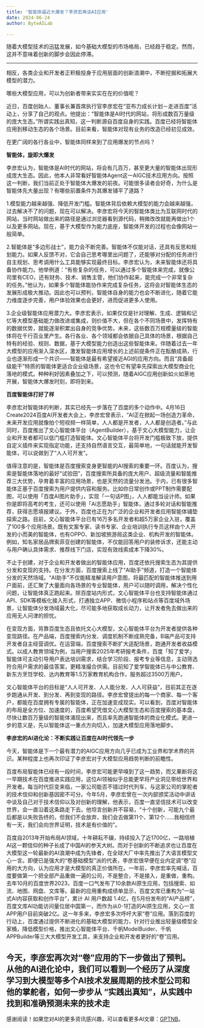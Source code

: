 ```yaml
---
title: '智能体逼近大爆发？李彦宏再谈AI应用'
date: 2024-06-24
author: ByteAILab

---
```


随着大模型技术的迅猛发展，如今基础大模型的市场格局，已经趋于稳定。然而，这并不意味着创新的脚步会因此停滞。

---
相反，各类企业和开发者正积极投身于应用层面的创新浪潮中，不断挖掘和拓展大模型的潜力。

哪些大模型应用，可以为创新者带来实实在在的价值呢？

近日，百度创始人、董事长兼首席执行官李彦宏在“亚布力成长计划－走进百度”活动上，分享了自己的观点。他提出：“智能体是AI时代的网站，将形成数百万量级的庞大生态。”所谓实践出真知，这一判断源自百度自身的实践。百度已经将智能体应用到移动生态的各个场景。目前来看，智能体对现有业务的改造已经初见成效。

在更广阔的各行各业中，智能体同样来到了应用爆发的节点吗？

**智能体，旋即大爆发**

李彦宏认为，智能体是AI时代的网站，将会有几百万，甚至更大量的智能体出现形成庞大生态。因此，他本人非常看好智能体Agent这一AIGC技术应用方向。按照这一判断，我们当前正处于智能体大爆发的前夜。可能很多读者会好奇，为什么是智能体先大量出现？有哪些前置条件为其爆发铺平了道路？

1.模型能力越来越强、降低开发门槛。智能体背后依赖大模型的能力会越来越强，过去解决不了的问题，现在可以解决。李彦宏将今天的智能体类比为互联网时代的网站，当时网站做出来的路径是通过浏览器看到源代码，稍微改改就能再做出1个以及更多网站。现在，基于大模型作为能力底座，智能体开发的过程也会像网站一般简单。

2.智能体是“多边形战士”，能力会不断完善。智能体不仅能对话，还具有反思和规划能力。如果人反馈不对，它会自己思考哪里出问题了，还能够对分配的任务进行自主规划、思考调用什么工具能够实现最终目标。李彦宏认为，未来智能体还将具备协作能力。他举例道：“有些复杂的任务，可以通过多个智能体来完成，就像公司里有CEO，还有财务、技术、销售主管，他们协作起来，能完成一个非常复杂的任务。”他认为，如果多个智能体能协作来完成复杂任务，这将会对智能体生态的发展形成极大推动。因此也可以预判，智能体自身的能力也会不断进化，随着它能力维度逐步完善，用户体验效果也会更好，进而促进更多人使用。

3.企业级智能体应用潜力大。李彦宏表示，如果仅仅是针对理解、生成、逻辑和记忆等大模型基础能力做改进或集成，则价值不大，但在各个不同场景中，发挥特有的数据优势，就能逐渐积累出自身的竞争优势。未来，这些数百万规模量级的智能体将在千行百业里产生。各行各业、各个领域都会依据自己具体的场景，根据自己特有的经验、规则、数据，基于大模型能力创造出这些智能体来。伴随着过去一年大模型的应用渐入深水区，激发智能体应用增长的上述前提条件正在酝酿成熟，行业也逐渐形成一个共识——智能体是最有希望接近AGI的应用方向。而且“具备超级能干”特质的智能体更适合企业级场景，这也令它有望率先探索出大模型商业化落地的模式。种种利好因素叠加之下，可以预测，随着AIGC应用创新如火如荼地开展，智能体大爆发时刻，即将到来。

**百度智能体打好了样**

李彦宏对智能体的判断，其实已经先一步落在了百度的多个动作中。4月16日Create2024百度AI开发者大会上，李彦宏曾表示，“AI正在掀起一场创造力革命，未来开发应用就像拍个短视频一样简单，人人都是开发者，人人都是创造者。”与此同时，百度推出了文心智能体平台（AgentBuilder），基于文心大模型能力，让企业和开发者都可以低门槛打造智能体。文心智能体平台将开发门槛极致下放，提供自定义插件来实现指定功能，还支持自然语言交互，最简单地，一句话就能开发智能体，可以说做到了“人人可开发”。

值得注意的是，智能体是百度搜索变身更智能的AI搜索的重要一环。百度认为，搜索是智能体落地的最好“试验田”，百度搜索所具备的庞大用户、超级流量和智能推荐三大优势，孕育着丰富的应用场景，也是天然的流量分发池。于内，已有很多智能体正基于百度搜索为用户提供内容和服务。比如你日常创作或PPT制作需要配图，可以使用「百度AI图片助手」，实现「一句话P图」，人人都能当设计师。如果你是即将高考的考生，还可以使用「Ai志愿助手」智能体，通过多轮对话和智能推荐，获得志愿填报建议。于外，百度也正在为广泛的企业和开发者应用智能体铺垫探索之路。目前，文心智能体平台已有16万多名开发者和超5万家企业入驻，覆盖了100多个应用场景。既有文案专家、读书专家、企业培训执行专员这样由个人开发的小而美的智能体，也有OPPO、新加坡旅游局这类企业、机构开发的智能体。例如，知名家居品牌索菲亚创建的智能体，不仅能回答用户的装修诉求，还能主动与用户确认具体需求、推荐线下门店，实现有效线索成本下降30%。

不止于创建，对于企业和开发者做出的智能体应用，百度还依托搜索生态为其提供分发和变现的支持。在分发方面，百度搜索上线了“AI助手”频道，打造一个智能体分发的天然场域。“AI助手”不仅能精准解读用户意图，将最匹配的智能体推送到用户面前，还汇聚了大量面向各场景的专业智能体，用户可以随时调用，解决个性化问题，让智能体真正跑起来。除百度站内形式，文心智能体平台也支持智能体通过API、SDK等模板化接入形式，打通独立APP、微信小程序和站点等百度域外场景，让智能体分发场域最大化，尽可能多地获取成长动力，让开发者免去做出来的应用无人问津的担忧。

在变现方面，背靠百度生态且依托文心大模型，文心智能体平台为开发者提供各种变现路径。在产品端，百度搜索内分发、调度机制不断成熟完备，B端产品可支持开发者自主经营调优。在运营端，百度搜索不断扩大适配场景，跑通开发者收益模式。以成人教育领域为例，当用户搜索2025年考研报考条件，百度「知了爱学」智能体可主动引导用户表达培训需求，结合学习阶段、报考专业等信息，主动筛选符合用户需求的最佳答案，更精准撮合供需。目前知了爱学智能体已与中公教育、新东方烹饪学校、达内教育等1.5万家教育机构合作，服务超过3500万用户。

文心智能体平台的目标是“人人可开发、人人能分发、人人可获益”，目前其正在逐步跑通从开发、到分发、再到变现的路径。李彦宏曾提出的每一个商家、每一个客户，都能在百度拥有专属的智能体，正在加速变成现实。可以看到，百度对智能体的布局是全方位、加速度的，百度希望凭借文心大模型生态和百度搜索的基本盘，尽快让数百万量级的智能体涌现出来，而且率先跑通智能体的商业化模式。更进一步的意义是，先以智能体这一重点方向切入，加速大模型应用落地脚步。

**李彦宏的AI进化论：不断实践让百度在AI时代领先一步**

今天，智能体是下一个最有潜力的AIGC应用方向几乎已成为工业界和学术界的共识。某种程度上也再次印证了李彦宏对于大模型应用趋势判断的前瞻性。

百度布局智能体已经有一段时间，李彦宏可能更早嗅到了这一趋势，而又果断将这一早期技术在百度推进实践应用，这位AI领袖似乎总能更早将产业洞见带给世界和开发者。每当时代巨变来临，一家公司能否不错过时代列车，与这家公司的掌舵者的技术信仰和创新基因密不可分。今年5月，李彦宏曾在一次内部颁奖活动中讲话中谈及自己对于技术信仰以及对创新的理解，他表示，百度一直坚信技术可以改变世界，会一直沿着这条路走下去。他坦言创新并不容易，“十个创新，可能九个最后都是以失败告终的，但我们不会放弃，我们会去做第11个、第12个……我相信终有一天，我们会向世界证明，技术是有价值的”。

百度自2013年开始布局AI领域，十年耕耘不辍，持续投入了近1700亿，一路培植AI这一颗信仰的种子长成了中国AI的参天大树。而对于创新的不断追求也让百度在大模型这一轮最新的AI浪潮中成为先锋者，在全球大厂中率先推出了大语言模型文心一言。即便已是强大的“卷基础模型”派的代表，李彦宏很早便在业内定调“卷”应用的大方向，认为应用才是大模型的真正价值所在。一年前，李彦宏率先喊话，百度要做第一个把全部产品重做一遍的公司，不是整合，不是接入，是重做，重构。去年10月的百度世界2023，百度一口气发布了10余款AI原生应用，包括搜索、如流、地图、网盘、文库等。最新的应用重构成绩单显示，百度文库已重构为“一站式AI内容获取和创作平台”，累计 AI 用户数超 1.4亿，在5月份发布的“AI产品榜”，百度文库AI功能访问量位居中国第一，而作为从0-1打造的AI原生应用，文心一言 APP用户目前突破2亿。这一年多来，李彦宏多次呼吁大家“卷”应用。落到百度的行动上，百度通过提供不断进化的基础大模型的能力，针对行业推出轻量级模型全家桶，降低模型价格，推出文心智能体平台、千帆ModelBuider、千帆APPBuilder等三大大模型开发工具，来支持企业和开发者更好的“卷”应用。

今天，李彦宏再次对“卷”应用的下一步做出了预判。从他的AI进化论中，我们可以看到一个经历了从深度学习到大模型等多个AI技术发展周期的技术型公司和他的掌舵者，如何一步步从 “实践出真知”，从实践中找到和准确预测未来的技术走
---
感谢阅读！如果您对AI的更多资讯感兴趣，可以查看更多AI文章：[GPTNB](https://gptnb.com)。